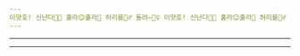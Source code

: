 ```yaml
---
이얏호! 신난다💃🕺 훌라😉훌라💨 허리를👯‍♂️ 돌려~🤹‍♀️ 이얏호! 신난다💃🕺 훌라😉훌라💨 허리를👯‍♂️ 돌려~🤹‍♀️ 이얏호! 신난다💃🕺 훌라😉훌라💨 허리를👯‍♂️ 돌려~🤹‍♀️ 이얏호! 신난다💃🕺 훌라😉훌라💨 허리를👯‍♂️ 돌려~🤹‍♀️ 이얏호! 신난다💃🕺 훌라😉훌라💨 허리를👯‍♂️ 돌려~🤹
---
```

---
---
